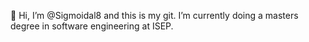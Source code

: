 👋 Hi, I’m @Sigmoidal8 and this is my git.
I’m currently doing a masters degree in software engineering at ISEP.
